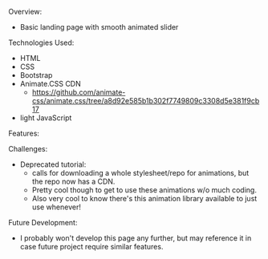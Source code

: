 Overview:

- Basic landing page with smooth animated slider

Technologies Used:

- HTML
- CSS
- Bootstrap
- Animate.CSS CDN
  - https://github.com/animate-css/animate.css/tree/a8d92e585b1b302f7749809c3308d5e381f9cb17
- light JavaScript

Features:

Challenges:

- Deprecated tutorial:
  - calls for downloading a whole stylesheet/repo for animations, but the repo now has a CDN.
  - Pretty cool though to get to use these animations w/o much coding.
  - Also very cool to know there's this animation library available to just use whenever!

Future Development:

- I probably won't develop this page any further, but may reference it in case future project require similar features.
